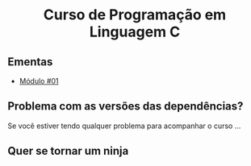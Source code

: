 <h1 align="center">
  Curso de Programação em Linguagem C
</h1>

## Ementas

- [Módulo #01](modulo-01.md)


## Problema com as versões das dependências?

Se você estiver tendo qualquer problema para acompanhar o curso ...

## Quer se tornar um ninja
